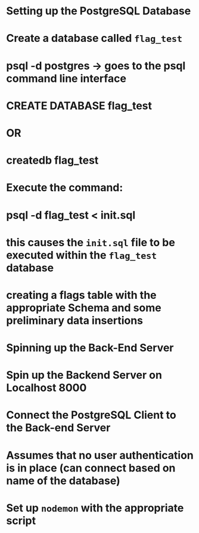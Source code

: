 # Setting up the PostgreSQL Database
# Create a database called `flag_test`

  # psql -d postgres  -> goes to the psql command line interface
  # CREATE DATABASE flag_test

  #     OR    #

  # createdb flag_test

# Execute the command:
  # psql -d flag_test < init.sql
  # this causes the `init.sql` file to be executed within the `flag_test` database
  # creating a flags table with the appropriate Schema and some preliminary data insertions

# Spinning up the Back-End Server
  # Spin up the Backend Server on Localhost 8000
  # Connect the PostgreSQL Client to the Back-end Server
  # Assumes that no user authentication is in place (can connect based on name of the database)
  # Set up `nodemon` with the appropriate script